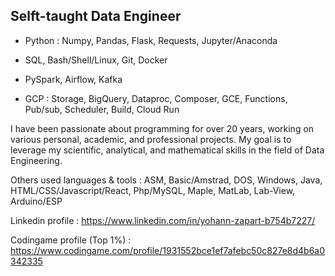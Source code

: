 ## Selft-taught Data Engineer

* Python : Numpy, Pandas, Flask, Requests, Jupyter/Anaconda
  
* SQL, Bash/Shell/Linux, Git, Docker
  
* PySpark, Airflow, Kafka
  
* GCP : Storage, BigQuery, Dataproc, Composer, GCE, Functions, Pub/sub, Scheduler, Build, Cloud Run 

I have been passionate about programming for over 20 years, working on various personal, academic, and professional projects. My goal is to leverage my scientific, analytical, and mathematical skills in the field of Data Engineering.


Others used languages & tools : ASM, Basic/Amstrad, DOS, Windows, Java, HTML/CSS/Javascript/React, Php/MySQL, Maple, MatLab, Lab-View, Arduino/ESP


Linkedin profile : https://www.linkedin.com/in/yohann-zapart-b754b7227/

Codingame profile (Top 1%) : https://www.codingame.com/profile/1931552bce1ef7afebc50c827e8d4b6a0342335
<!--
**yzpt/yzpt** is a ✨ _special_ ✨ repository because its `README.md` (this file) appears on your GitHub profile.

Here are some ideas to get you started:

- 🔭 I’m currently working on ...
- 🌱 I’m currently learning ...
- 👯 I’m looking to collaborate on ...
- 🤔 I’m looking for help with ...
- 💬 Ask me about ...
- 📫 How to reach me: ...
- 😄 Pronouns: ...
- ⚡ Fun fact: ...
-->
